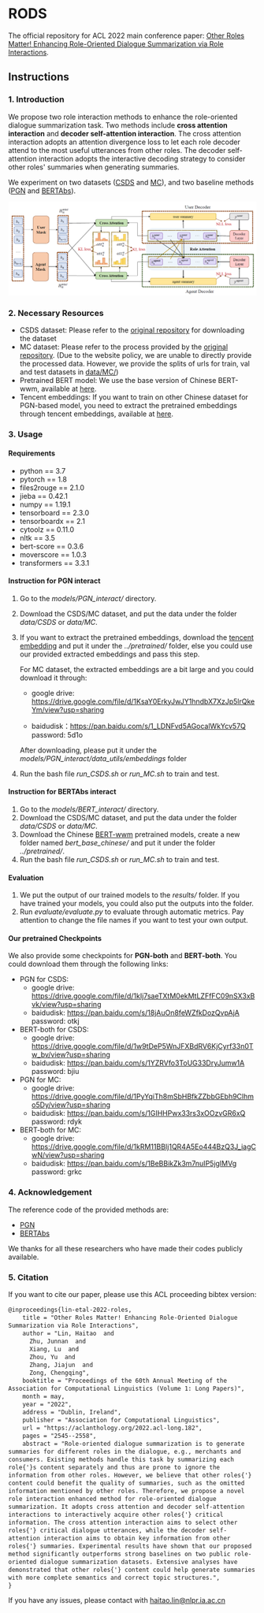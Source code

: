 # RODS

The official repository for ACL 2022 main conference paper: [Other Roles Matter! Enhancing Role-Oriented Dialogue Summarization via Role Interactions](https://aclanthology.org/2022.acl-long.182/).

## Instructions

### 1. Introduction

We propose two role interaction methods to enhance the role-oriented dialogue summarization task. Two methods include **cross attention interaction** and **decoder self-attention interaction**. The cross attention interaction adopts an attention divergence loss to let each role decoder attend to the most useful utterances from other roles. The decoder self-attention interaction adopts the interactive decoding strategy to consider other roles' summaries when generating summaries.

We experiment on two datasets ([CSDS](https://github.com/xiaolinAndy/CSDS) and [MC](https://github.com/cuhksz-nlp/HET-MC)), and two baseline methods ([PGN]() and [BERTAbs](https://github.com/nlpyang/PreSumm)).

![](model.png)

### 2. Necessary Resources

- CSDS dataset: Please refer to the [original repository](https://github.com/xiaolinAndy/CSDS) for downloading the dataset
- MC dataset:  Please refer to the process provided by the [original repository](https://github.com/cuhksz-nlp/HET-MC). (Due to the website policy, we are unable to directly provide the processed data. However, we provide the splits of urls for train, val and test datasets in [data/MC/](data/MC/))
- Pretrained BERT model: We use the base version of Chinese BERT-wwm, available at [here](https://github.com/ymcui/Chinese-BERT-wwm).
- Tencent embeddings: If you want to train on other Chinese dataset for PGN-based model, you need to extract the pretrained embeddings through tencent embeddings, available at [here](https://ai.tencent.com/ailab/nlp/en/embedding.html).

### 3. Usage

#### Requirements

- python == 3.7
- pytorch == 1.8
- files2rouge == 2.1.0
- jieba == 0.42.1
- numpy == 1.19.1
- tensorboard == 2.3.0
- tensorboardx == 2.1
- cytoolz == 0.11.0
- nltk == 3.5
- bert-score == 0.3.6
- moverscore == 1.0.3
- transformers == 3.3.1

#### Instruction for PGN interact

1. Go to the *models/PGN_interact/* directory.

2. Download the CSDS/MC dataset, and put the data under the folder *data/CSDS* or *data/MC*.

3. If you want to extract the pretrained embeddings, download the [tencent embedding](https://ai.tencent.com/ailab/nlp/en/embedding.html) and put it under the *../pretrained/* folder, else you could use our provided extracted embeddings and pass this step.

   For MC dataset, the extracted embeddings are a bit large and you could download it through:

   - google drive: https://drive.google.com/file/d/1KsaY0ErkyJwJY1hndbX7XzJp5lrQkeYm/view?usp=sharing

   - baidudisk：https://pan.baidu.com/s/1_LDNFvd5AGocalWkYcv57Q password: 5d1o

   After downloading, please put it under the *models/PGN_interact/data_utils/embeddings* folder

4. Run the bash file *run_CSDS.sh* or *run_MC.sh* to train and test.

#### Instruction for BERTAbs interact

1. Go to the *models/BERT_interact/* directory.
2. Download the CSDS/MC dataset, and put the data under the folder *data/CSDS* or *data/MC*.
3. Download the Chinese [BERT-wwm](https://github.com/ymcui/Chinese-BERT-wwm) pretrained models, create a new folder named *bert_base_chinese/*  and put it under the folder *../pretrained/*.
4. Run the bash file *run_CSDS.sh* or *run_MC.sh* to train and test.

#### Evaluation

1. We put the output of our trained models to the *results/* folder. If you have trained your models, you could also put the outputs into the folder.
2. Run *evaluate/evaluate.py* to evaluate through automatic metrics. Pay attention to change the file names if you want to test your own output.

#### Our pretrained Checkpoints

We also provide some checkpoints for **PGN-both** and **BERT-both**. You could download them through the following links:

- PGN for CSDS:
  - google drive: https://drive.google.com/file/d/1kIj7saeTXtM0ekMtLZFfFC09nSX3xBvk/view?usp=sharing
  - baidudisk: https://pan.baidu.com/s/18jAuOn8feWZfkDozQvpAjA password: otkj
- BERT-both for CSDS:
  - google drive: https://drive.google.com/file/d/1w9tDeP5WnJFXBdRV6KjCyrf33n0Tw_bv/view?usp=sharing
  - baidudisk: https://pan.baidu.com/s/1YZRVfo3ToUG33DryJumw1A  password: bjiu
- PGN for MC:
  - google drive: https://drive.google.com/file/d/1PyYqiTh8mSbHBfkZZbbGEbh9Clhmo5Dy/view?usp=sharing
  - baidudisk: https://pan.baidu.com/s/1GIHHPwx33rs3xOOzvGR6xQ password: rdyk
- BERT-both for MC:
  - google drive: https://drive.google.com/file/d/1kRM11BBIj1QR4A5Eo444BzQ3J_iagCwN/view?usp=sharing
  - baidudisk: https://pan.baidu.com/s/1BeBBikZk3m7nuIP5jgIMVg password: grkc

### 4. Acknowledgement

The reference code of the provided methods are:

- [PGN](https://github.com/atulkum/pointer_summarizer)
- [BERTAbs](https://github.com/nlpyang/PreSumm)

We thanks for all these researchers who have made their codes publicly available.

### 5. Citation

If you want to cite our paper, please use this ACL proceeding bibtex version:
```
@inproceedings{lin-etal-2022-roles,
    title = "Other Roles Matter! Enhancing Role-Oriented Dialogue Summarization via Role Interactions",
    author = "Lin, Haitao  and
      Zhu, Junnan  and
      Xiang, Lu  and
      Zhou, Yu  and
      Zhang, Jiajun  and
      Zong, Chengqing",
    booktitle = "Proceedings of the 60th Annual Meeting of the Association for Computational Linguistics (Volume 1: Long Papers)",
    month = may,
    year = "2022",
    address = "Dublin, Ireland",
    publisher = "Association for Computational Linguistics",
    url = "https://aclanthology.org/2022.acl-long.182",
    pages = "2545--2558",
    abstract = "Role-oriented dialogue summarization is to generate summaries for different roles in the dialogue, e.g., merchants and consumers. Existing methods handle this task by summarizing each role{'}s content separately and thus are prone to ignore the information from other roles. However, we believe that other roles{'} content could benefit the quality of summaries, such as the omitted information mentioned by other roles. Therefore, we propose a novel role interaction enhanced method for role-oriented dialogue summarization. It adopts cross attention and decoder self-attention interactions to interactively acquire other roles{'} critical information. The cross attention interaction aims to select other roles{'} critical dialogue utterances, while the decoder self-attention interaction aims to obtain key information from other roles{'} summaries. Experimental results have shown that our proposed method significantly outperforms strong baselines on two public role-oriented dialogue summarization datasets. Extensive analyses have demonstrated that other roles{'} content could help generate summaries with more complete semantics and correct topic structures.",
}
```


If you have any issues, please contact with haitao.lin@nlpr.ia.ac.cn

